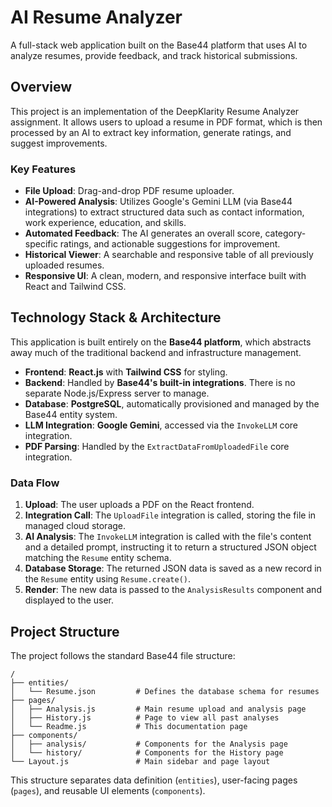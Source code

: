 # AI Resume Analyzer

A full-stack web application built on the Base44 platform that uses AI to analyze resumes, provide feedback, and track historical submissions.



## Overview

This project is an implementation of the DeepKlarity Resume Analyzer assignment. It allows users to upload a resume in PDF format, which is then processed by an AI to extract key information, generate ratings, and suggest improvements.

### Key Features

- **File Upload**: Drag-and-drop PDF resume uploader.
- **AI-Powered Analysis**: Utilizes Google's Gemini LLM (via Base44 integrations) to extract structured data such as contact information, work experience, education, and skills.
- **Automated Feedback**: The AI generates an overall score, category-specific ratings, and actionable suggestions for improvement.
- **Historical Viewer**: A searchable and responsive table of all previously uploaded resumes.
- **Responsive UI**: A clean, modern, and responsive interface built with React and Tailwind CSS.

## Technology Stack & Architecture

This application is built entirely on the **Base44 platform**, which abstracts away much of the traditional backend and infrastructure management.

- **Frontend**: **React.js** with **Tailwind CSS** for styling.
- **Backend**: Handled by **Base44's built-in integrations**. There is no separate Node.js/Express server to manage.
- **Database**: **PostgreSQL**, automatically provisioned and managed by the Base44 entity system.
- **LLM Integration**: **Google Gemini**, accessed via the `InvokeLLM` core integration.
- **PDF Parsing**: Handled by the `ExtractDataFromUploadedFile` core integration.

### Data Flow

1.  **Upload**: The user uploads a PDF on the React frontend.
2.  **Integration Call**: The `UploadFile` integration is called, storing the file in managed cloud storage.
3.  **AI Analysis**: The `InvokeLLM` integration is called with the file's content and a detailed prompt, instructing it to return a structured JSON object matching the `Resume` entity schema.
4.  **Database Storage**: The returned JSON data is saved as a new record in the `Resume` entity using `Resume.create()`.
5.  **Render**: The new data is passed to the `AnalysisResults` component and displayed to the user.

## Project Structure

The project follows the standard Base44 file structure:

```
/
├── entities/
│   └── Resume.json         # Defines the database schema for resumes
├── pages/
│   ├── Analysis.js         # Main resume upload and analysis page
│   ├── History.js          # Page to view all past analyses
│   └── Readme.js           # This documentation page
├── components/
│   ├── analysis/           # Components for the Analysis page
│   └── history/            # Components for the History page
└── Layout.js               # Main sidebar and page layout
```

This structure separates data definition (`entities`), user-facing pages (`pages`), and reusable UI elements (`components`).
